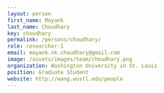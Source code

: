```yaml
---
layout: person
first_name: Mayank
last_name: Choudhary
key: choudhary
permalink: /persons/choudhary/
role: researcher-1
email: mayank.nk.choudhary@gmail.com
image: /assets/images/team/choudhary.png
organization: Washington University in St. Louis
position: Graduate Student
website: http://wang.wustl.edu/people
---
```

